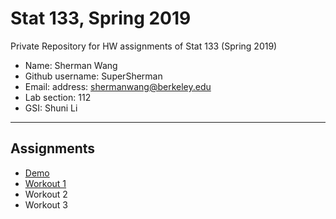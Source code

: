 # Stat 133, Spring 2019

Private Repository for HW assignments of Stat 133 (Spring 2019)

- Name: Sherman Wang
- Github username: SuperSherman
- Email: address: shermanwang@berkeley.edu
- Lab section: 112
- GSI: Shuni Li

-----

## Assignments

- [Demo](demo)
- [Workout 1](workout1)
- Workout 2
- Workout 3


